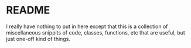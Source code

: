 # README #

I really have nothing to put in here except that this is a collection of miscellaneous snippits of code, classes, functions, etc that are useful, but just one-off kind of things.
